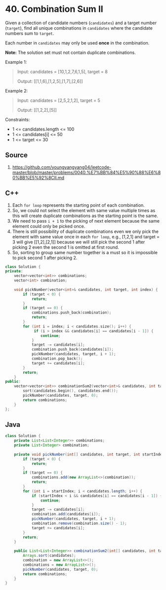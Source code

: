 # 40. Combination Sum II

Given a collection of candidate numbers (`candidates`) and a target number (`target`), find all unique combinations in `candidates` where the candidate numbers sum to `target`.

Each number in `candidates` may only be used **once** in the combination.

**Note:** The solution set must not contain duplicate combinations.

Example 1:

> Input: candidates = [10,1,2,7,6,1,5], target = 8
> 
> Output:
[[1,1,6],[1,2,5],[1,7],[2,6]]

Example 2:

> Input: candidates = [2,5,2,1,2], target = 5
> 
> Output:
[[1,2,2],[5]]

Constraints:

* 1 <= candidates.length <= 100
* 1 <= candidates[i] <= 50
* 1 <= target <= 30

## Source
1) https://github.com/youngyangyang04/leetcode-master/blob/master/problems/0040.%E7%BB%84%E5%90%88%E6%80%BB%E5%92%8CII.md

## C++
1) Each `for loop` represents the starting point of each combination.
2) So, we could not select the element with same value multiple times as this will create duplicate combinations as the starting point is the same.
3) We need to pass `i + 1` to the picking of next element because the same element could only be picked once.
4) There is still possibility of duplicate combinations even we only pick the element with same value once in each `for loop`, e.g., [1,2,1] and target = 3 will give [[1,2],[2,1]] because we will still pick the second 1 after picking 2 even the second 1 is omitted at first round. 
5) So, sorting to group same number together is a must so it is impossible to pick second 1 after picking 2.
```c++
class Solution {
private:
    vector<vector<int>> combinations;
    vector<int> combination;
    
    void pickNumber(vector<int>& candidates, int target, int index) {
        if (target < 0) {
            return;
        }
        if (target == 0) {
            combinations.push_back(combination);
            return;
        }
        for (int i = index; i < candidates.size(); i++) {
             if (i > index && candidates[i] == candidates[i - 1]) {
                continue;
            }
            target -= candidates[i];
            combination.push_back(candidates[i]);
            pickNumber(candidates, target, i + 1);
            combination.pop_back();
            target += candidates[i];
        }
        return;
    }
public:
    vector<vector<int>> combinationSum2(vector<int>& candidates, int target) {
        sort(candidates.begin(), candidates.end());
        pickNumber(candidates, target, 0);
        return combinations;
    }
};
```

## Java
```Java
class Solution {
    private List<List<Integer>> combinations;
    private List<Integer> combination;
    
    private void pickNumber(int[] candidates, int target, int startIndex) {
        if (target < 0) {
            return;
        }
        if (target == 0) {
            combinations.add(new ArrayList<>(combination));
            return;
        }
        for (int i = startIndex; i < candidates.length; i++) {
            if (startIndex < i && candidates[i] == candidates[i - 1]) {
                continue;
            }
            target -= candidates[i];
            combination.add(candidates[i]);
            pickNumber(candidates, target, i + 1);
            combination.remove(combination.size() - 1);
            target += candidates[i];
        }
        return;
    }
    
    public List<List<Integer>> combinationSum2(int[] candidates, int target) {
        Arrays.sort(candidates);
        combination = new ArrayList<>();
        combinations = new ArrayList<>();
        pickNumber(candidates, target, 0);
        return combinations;
    }
}
```
